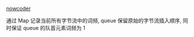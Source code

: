 [nowcoder](https://www.nowcoder.com/practice/00de97733b8e4f97a3fb5c680ee10720?tpId=13&tqId=11207&tPage=1&rp=1&ru=/ta/coding-interviews&qru=/ta/coding-interviews/question-ranking)

通过 Map 记录当前所有字节流中的词频, queue 保留原始的字节流插入顺序, 同时保证 queue 的队首元素词频为 1